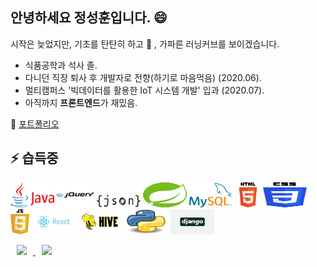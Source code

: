 ## 안녕하세요 정성훈입니다. 😄     
  시작은 늦었지만, 기초를 탄탄히 하고 🌱 , 가파른 러닝커브를 보이겠습니다.

 * 식품공학과 석사 졸.
 * 다니던 직장 퇴사 후 개발자로 전향(하기로 마음먹음) (2020.06).
 * 멀티캠퍼스 '빅데이터를 활용한 IoT 시스템 개발' 입과 (2020.07).
 * 아직까지 **프론트엔드**가 재밌음.
 
🔭 [포트폴리오](https://hunman89.github.io/about)
  

## ⚡ 습득중
  <p align="left">
    <img title="Java" src="https://raw.githubusercontent.com/hunman89/hunman89/master/assets/java_logo.svg" width="70" height="40" />
    <img title="jQuery" src="https://raw.githubusercontent.com/hunman89/hunman89/master/assets/jquery_logo.png" width="60" height="40" />
    <img title="Json" src="https://raw.githubusercontent.com/hunman89/hunman89/master/assets/json_logo.png" width="70" height="20" />
    <img title="Spring" src="https://raw.githubusercontent.com/hunman89/hunman89/master/assets/spring_logo.svg" width="70" height="40" />
    <img title="mySQL" src="https://raw.githubusercontent.com/hunman89/hunman89/master/assets/mysql_logo.svg" width="70" height="40" />
    <img title="HTML5" src="https://raw.githubusercontent.com/hunman89/hunman89/master/assets/HTML5_logo.png" width="40" height="40" />
    <img title="CSS3" src="https://raw.githubusercontent.com/hunman89/hunman89/master/assets/CSS3_logo.svg" width="70" height="40" />
    <img title="JavaScript" src="https://raw.githubusercontent.com/hunman89/hunman89/master/assets/javascript_logo.png" width="30" height="40" />
    <img title="React" src="https://raw.githubusercontent.com/hunman89/hunman89/master/assets/react_logo.png" width="70" height="40" />
    <img title="Hive" src="https://raw.githubusercontent.com/hunman89/hunman89/master/assets/apache_hive_logo.svg" width="70" height="40" />
    <img title="Python" src="https://raw.githubusercontent.com/hunman89/hunman89/master/assets/python_logo.png" width="70" height="40" />
    <img title="Django" src="https://raw.githubusercontent.com/hunman89/hunman89/master/assets/django_logo.png" width="70" height="40" />
  </p>

<a href="mailto:hunman89@gmail.com"/>
  <img 
    src="https://img.shields.io/twitter/url?label=email&logo=gmail&style=social&url=http%3A%2F%2F=mailto:hunman89@gmail.com" 
    style="height : auto; margin-left : 10px; margin-right : 10px;"/>
</a>
<a href="https://hunman89.github.io/">
  <img 
    src="http://img.shields.io/badge/-Tech%20Blog-655ced?style=flat&logo=github&link=https://alpox.kr"
    style="height : auto; margin-left : 10px; margin-right : 10px;"/>
</a>
<!--
**hunman89/hunman89** is a ✨ _special_ ✨ repository because its `README.md` (this file) appears on your GitHub profile.

Here are some ideas to get you started:

- 🔭 I’m currently working on ...
- 🌱 I’m currently learning ...
- 👯 I’m looking to collaborate on ...
- 🤔 I’m looking for help with ...
- 💬 Ask me about ...
- 📫 How to reach me: ...
- 😄 Pronouns: ...
- ⚡ Fun fact: ...
-->
